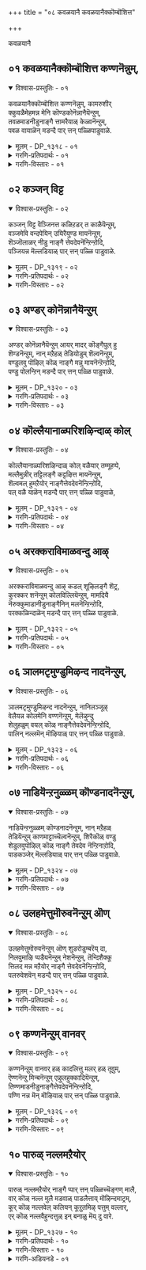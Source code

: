 +++
title = "०८ कवळयानै कवळयानैक्कॊम्बॊशित्त"

+++

कवळयानै

## ०१ कवळयानैक्कॊम्बॊशित्त कण्णनॆन्नुम्,

<details open><summary>विश्वास-प्रस्तुतिः - ०१</summary>

कवळयानैक्कॊम्बॊशित्त कण्णनॆन्नुम्, कामरुशीर्  
क्कुवळैमेहमन्न मेनि कॊण्डकोनॆन्नानैयॆन्ऱुम्,  
तवळमाडनीडुनाङ्गै त्तामरैयाळ् केळ्वनॆन्ऱुम्,  
पवळ वायाळॆन् मडन्दै पार् त्तन् पळ्ळिपाडुवाळे.
</details>

<details><summary>मूलम् - DP_१३१८ - ०१</summary>

कवळयानैक्कॊम्बॊशित्त कण्णनॆन्नुम्, कामरुशीर्  
क्कुवळैमेहमन्न मेनि कॊण्डकोनॆन्नानैयॆन्ऱुम्,  
तवळमाडनीडुनाङ्गै त्तामरैयाळ् केळ्वनॆन्ऱुम्,  
पवळ वायाळॆन् मडन्दै पार् त्तन् पळ्ळिपाडुवाळे.
</details>

<details><summary>गरणि-प्रतिपदार्थः - ०१</summary>

कवळयानै= कवळगळन्नुण्डु मदिसिद आनॆय, कॊम्बु = दन्तगळन्नु, ऒशित्त = मुरिदु हाकिद, कण्णनॆन्नुम् = कृष्ण ऎन्दू, कामरु शीर् = आशॆपडुवन्थ सॊबगन्नुळ्ळ, कुवळै मेहम् अन्न = कन्नैदिलॆय मत्तु कार्मुगिलिन हागॆ, मेनि कॊण्ड = देहकान्तियन्नुळ्ल, कोन् = स्वामि ऎन्दू, ऎन् आनै ऎन्ऱुम् = नन्नआनॆ ऎन्दू, तवळम् माडम् नीडु = बिळुपाद महडिमनॆगळिन्द उद्दनागि बॆळॆदिरुव, नाङ्गै = तिरुनाङ्गूरिन, तामरैयाळ् = श्रीदेविय, केळ्वन् ऎन्ऱुम् = प्रियतमनु \(पति\) ऎन्दू, पवळवायाळ् = हवळद तुटियन्नुळ्ळवळाद, ऎन् मडन्दै= नन्न मगळु, पार् त्तन् पळ्ळि = तिरुपार् त्तन् पळ्ळि क्षेत्रदल्लि, पाडुवाळे = हाडुत्तिरुवळल्ल\! 
</details>

<details><summary>गरणि-विस्तारः - ०१</summary>

कवळगळन्नुण्डु मदिसिद आनॆय दन्तगळन्नु मुरिदु हाकिद कृष्ण ऎन्दू, आशॆपडुवन्थ सौन्दर्यवन्नुळ्ळ कन्नैदिलॆय हागॆ मत्तु कार्मुगिलिन हागॆ इरुव देहकान्तियन्नूळ्ळ स्वामि ऎन्दू, नन्न आनॆ ऎन्दू, बिळुपाद महडिमनॆगळिन्द उद्दनागि बॆळॆदिरुव तिरुनाङ्गूरिन श्रीदेविय पति ऎन्दू, हवळद तुटियन्नुळ्ळ नन्न मगळु तिरुप्पार् त्तन् पळ्ळि ऎम्ब क्षेत्रदल्लि हाडुत्तिरुवळल्ल\! 

भगवन्तनॊब्बने ’पुरुष’नॆन्दू, अवनन्नु आश्रयिसि अवनल्लि अनुरक्तरादवरॆल्लरू ’स्त्री’ ऎन्दू भाविसिकॊळ्ळुवुदु सहजवादद्दे. भक्तिय ऒन्दु हादिये अदु. ई तिरुमॊऴियल्लि तिरुमङ्गै आळ्वाररु तावु भगवन्तनल्लि तीव्रवागि आशॆपट्टिरुव ऎळॆय हरॆयद सुन्दरस्त्रीयॆन्दू, अवनन्नु सेरलु तमगॆ तवकवॆन्दू भाविसिकॊण्डिद्दारॆ. अदक्कॆ तक्कन्तॆये, तिरुनाङ्गूरिन तिरुप्पार् त्तन् पळ्ळि ऎम्ब क्षेत्रदल्लि नॆलसिरुव दिव्यसुन्दरमूर्तियन्नु बगॆबगॆयागि हाडिहॊगळुत्तारॆ. 

आ सुन्दर युवतिय तायियु तन्न मुद्दुमगळ मनोयातनॆयन्नु कुरितु हम्बलिसुवन्तॆ हेळिरुवुदु धाटि. तायि हेळुत्ताळॆ- नन्न मगळु हवळदन्तॆ चॆन्दुटिय ऎळॆय हरॆयद सुन्दरि. अवळु तिरुनाङ्गूरिन तिरुप्पार् त्तन् पळ्ळि क्षेत्रदल्लि तन्नप्रियतमनन्नु हुडुकुत्ता, अवनन्नु बगॆबगॆयागि वर्णिसुत्ता अलॆदाडुत्तिद्दाळॆ. मगळु हेळुवुदन्नु केळि “कवळ कवळवागि आहारवन्नु कबळिसि, चॆन्नागि कॊब्बि बॆळॆद कुवलयापीडवॆम्ब मद्दानॆयन्नु ऎदुरिसि अदर दन्तगळन्नु मुरिदु कॊन्द महासमर्थनाद कृष्णा, कन्नैदिलॆहूविन बण्णदवने, कार्मुगिलिनन्तॆ आकर्षकवाद देहकान्तियुळ्ळवने, नन्न मुद्दिन आनॆये, परिशुभ्रवागि कङ्गॊळिसुव महडिमनॆगळिन्द कूडिरुव तिरुनाङ्गूरिनल्लि नॆलसिरुव लक्ष्मीपतिये ऎन्दु स्वामियन्नु कूगि करॆयुत्ता, प्रणयोन्मत्तळागि क्षेत्रदल्लि होगुत्तिरुवुदन्नु कण्डिरा?
</details>

## ०२ कञ्जन् विट्ट

<details open><summary>विश्वास-प्रस्तुतिः - ०२</summary>

कञ्जन् विट्ट वॆञ्जिनत्त कळिऱडर् त काळैयॆन्ऱुम्,  
वञ्जमेवि वन्दपेयिन् उयिरैयुण्ड मायनॆन्ऱुम्,  
शॆञ्जॊलाळर् नीडु नाङ्गै त्तेवदेवनॆन्ऱिन्ऱोदि,  
पञ्जियन्न मॆल्लडियाळ् पार् त्तन् पळ्ळि पाडुवाळे.
</details>

<details><summary>मूलम् - DP_१३१९ - ०२</summary>

कञ्जन् विट्ट वॆञ्जिनत्त कळिऱडर् त काळैयॆन्ऱुम्,  
वञ्जमेवि वन्दपेयिन् उयिरैयुण्ड मायनॆन्ऱुम्,  
शॆञ्जॊलाळर् नीडु नाङ्गै त्तेवदेवनॆन्ऱिन्ऱोदि,  
पञ्जियन्न मॆल्लडियाळ् पार् त्तन् पळ्ळि पाडुवाळे.
</details>

<details><summary>गरणि-प्रतिपदार्थः - ०२</summary>

कञ्जन् = कंसनु, विट्ट = नुग्गिसिद \(हुरिदुम्बिसिद\), वॆम् शिनत्त = कडुकोपद, कळिऱु = सलगनन्नु, अडर् त्त = अडगिसिद, काळै = वीरने, ऎन्ऱुम् = ऎन्दू, वञ्जम् = वञ्चनॆयन्नु, मेवि = मेलिट्टुकॊण्डु, वन्द = बन्दवळाद, पेयिन् = राक्षसिय, उयिरै = प्राणवन्नु, उण्ड = उण्ड, मायन् ऎन्ऱुम् = अद्भुतकारिये ऎन्दू, शॆम् शॊलाळर् = सॊगसागि मातनाडुववरु, नीडु = बहुकालदिन्द वासिसुव, नाङ्गै = तिरुनाङ्गूरिन, देवदेवॆन्ऱु ऎन्ऱुम् = देवदेवने ऎन्दू, ओदि = हेळुत्ता, पञ्जि अन्न = हत्तियन्तॆ इरुव, मॆल् अडियाळ् = मृदुवाद पादगळुळ्ळवळु, पार् त्तन् पळ्ळि = तिरुप्पार् त्तन् पळ्ळि क्षेत्रदल्लि, पाडुवाळे = हाडुत्तिरुवळल्ल.
</details>

<details><summary>गरणि-विस्तारः - ०२</summary>

कंसनु हुरिदुम्बिसिद कडुकोपद सलगवन्नु अडगिसिद वीरने, ऎन्दू, वञ्चनॆयन्नु मेलिट्टुकॊण्डु बन्द राक्षसिय प्राणवन्नुण्ड अद्भुतकारिये ऎन्दू, सॊगसागि मातनाडुववरु बहुकालदिन्द वासिसुव तिरुनाङ्गूरिन देवदेव ऎन्दू, हेळुत्ता, हत्तियन्तॆ इरुव कोमलपादगळवळु तिरुप्पार् त्तन् पळ्ळि क्षेत्रदल्लि हाडुत्तिरुवळल्ल. 

तायि हम्बलिसुत्तिद्दाळॆ- नन्न मगळु हत्तियष्टु कोमलवाद \(मृदुवाद\) पादगळन्नुळ्ळवळु. अवळीग तिरुप्पार् त्तन् पळ्ळि क्षेत्रदल्लि \(भगवन्तनन्नु\) तन्न प्राणवल्लभनन्नु कुरितु हाडिकॊण्डु होगुत्तिद्दाळल्ल. अवळु हाडुत्तिरुवुदेनु गॊत्ते?” कंसनु कडुकोपद सलगवॊन्दन्नु ऎन्दरॆ कुवलयापीडवन्नु हुरिदुम्बिसि मुन्नुग्गिसिदाग अदन्नु अडगिसिद महापराक्रमिये, वञ्चनॆयिन्द यशोदॆय रूपवन्ने तळॆदु बन्दु हसुळॆयाद कृष्णनिगॆ तन्न विषद मॊलॆयन्नूडिसि कॊल्ललु बन्द पूतनिय प्राणवन्ने हीरिकॊन्द अद्भुतकारिये, भगवद्विषयवागि सॊगसागि मातनाडुववराद वेदविद्वांसरु बहुकालदिन्द नॆलसिरुव तिरुनाङ्गूरिन देवदेवने”, ऎन्दु विधविधवागि भगवन्तन अद्भुतसाहसगळन्नू, आश्रित वात्सल्यवन्नू अपारकरुणॆयन्नू कुरितु हाडुत्तिद्दाळल्ल\!
</details>

## ०३ अण्डर् कोनॆन्नानैयॆन्ऱुम्

<details open><summary>विश्वास-प्रस्तुतिः - ०३</summary>

अण्डर् कोनॆन्नानैयॆन्ऱुम् आयर् मादर् कॊङ्गैपुल् हु  
शॆण्डनॆन्ऱुम्, नान् मऱैहळ् तेडियोडुम् शॆल्वनॆन्ऱुम्,  
वण्डुलवु पॊऴिल् कॊळ् नाङ्गै मन्नु मायनॆन्ऱॆन्ऱोदि,  
पण्डु पोलन्ऱिन् मडन्दै पार् त्तन् पळ्ळि पाडुवाळे.
</details>

<details><summary>मूलम् - DP_१३२० - ०३</summary>

अण्डर् कोनॆन्नानैयॆन्ऱुम् आयर् मादर् कॊङ्गैपुल् हु  
शॆण्डनॆन्ऱुम्, नान् मऱैहळ् तेडियोडुम् शॆल्वनॆन्ऱुम्,  
वण्डुलवु पॊऴिल् कॊळ् नाङ्गै मन्नु मायनॆन्ऱॆन्ऱोदि,  
पण्डु पोलन्ऱिन् मडन्दै पार् त्तन् पळ्ळि पाडुवाळे.
</details>

<details><summary>गरणि-प्रतिपदार्थः - ०३</summary>

अण्डर् कोन् = इडिय ब्रह्माण्डदल्लि वासिसुव ब्रह्मनिन्द इरुवॆयवरॆगॆ इरुव ऎल्ल जीवकोटिगू नायकनॆन्दू, ऎन् आनै = नन्न आनॆये ऎन्दू, आयर् मादर् = गोपिगळ, कॊङ्गै= मॊलॆगळन्नु, पुल् हु = आलिङ्गिसुव, शॆण्डन् = स्वभावदवनु, ऎन्ऱुम् = ऎन्दू, नान् मऱैहळ् म् = ओडुव, शॆल्वन् = परमसुन्दर, ऎन्ऱुम् = ऎन्दू, वण्डु = दुम्बिगळु, उलवु = सञ्चरिसुव \(सुळिदाडुत्तिरुव\), पॊऴिल् कॊळ् = तोपुगळन्नुळ्ळ, नाङ्गै = तिरुनाङ्गूरिनल्लि, मन्नु = नॆलसिरुव, मायन् = मायनु, ऎन्ऱु ऎन्ऱु = ऎन्दु बगॆबगॆयागि, ओदि= हेळुत्ता \(हॊगळुत्ता\), पण्डु पोल् = हिन्दिन हागॆ, अन्ऱु= अल्ल, ऎन् मडन्दै = नन्न मगळु, पार् त्तन् पळ्ळि= तिरुप्पार् त्तन् पळ्ळि क्षेत्रदल्लि, पाडुवाळे = हाडुत्तिरुवळल्ल. 
</details>

<details><summary>गरणि-विस्तारः - ०३</summary>

नन्न मगळु हिन्दिन हागल्ल. अवळीग ब्रह्माण्डनायकने ऎन्दू, नन्न आनॆये ऎन्दू, गोपियर मॊलॆगळन्नु आलिङ्गिसुव स्वभावदवने ऎन्दू, नाल्कु वेदगळु हुडुकुत्ता ओडुव, परमसुन्दरने ऎन्दू, दुम्बिगळु सुळिदाडुत्तिरुव तोपुगळुळ्ळ तिरुनाङ्गूरिनल्लि नॆलसिरुव मायने ऎन्दू बगॆबगॆयागि हेळुत्ता \(हॊगळुत्ता\), तिरुप्पार् त्तन् पळ्ळि क्षेत्रदल्लि हाडुत्तिरुवळल्ल\! 

तायि हम्बलिसुत्ताळॆ- नन्न मगळु हिन्दिन हागिल्ल. हॆण्णुमक्कळिगॆ सहजवाद आटपाटगळल्लि तॊडगुवुदिल्ल. ईग अवळ नडतॆये बदलायिसि होगिदॆ. अवळु प्रेमोन्मत्तळागिद्दाळॆ. तन्न प्रियतमनन्नु कुरितु बगॆबगॆयागि हॊगळिहाडुत्ता सञ्चरिसुवुदे अवळ दिनचरियागि होगिदॆ. अवळु हेळुवुदादरू एनु गॊत्ते? “चतुर्मुख ब्रह्मनिम्द हिडिदु सूक्ष्मजीवियवरॆगॆ इडिय ब्रह्माण्डदल्लिरुव ऎल्ल वस्तुगळन्नू कापाडतक्कवने, नन्न मुद्दिन आनॆयन्तॆ अद्भुतनू महापराक्रमियू आदवने, गोपस्त्रीयरल्लि मनोविकारवन्नुण्टुमाडि अवरु निन्नन्नु बरसॆळॆदु ऎदॆगप्पिकॊळ्ळुवन्तॆ माडुव महदाकर्षक स्वभावदवने, नाल्कु वेदगळ ज्ञानपूर्णवाद विवरणॆगॆ नीनु ऎटुकदन्तॆ, अवुगळु निन्नन्नु हुडुकिकॊण्डु होगुवष्टू अवुगळिन्द नीनु नुसुळि दूरदूरक्कॆ सरिदु ओडुववने, रूपगुणस्वभावगळल्लि परमसुन्दरने, प्रकृतिरम्यवाद तिरुनाङ्गूरिनल्लि नॆलसिरुव अद्भुतसाहसियू आश्चर्यकारियू आगिरुववने” ऎन्दु तन्न नल्लनन्नु करॆदुकूगुत्ता, अवन गुणगानमाडुत्ता, यार परिवॆयू इल्लदन्तॆ तिरुप्पार् त्तन् पळ्ळि क्षेत्रदल्लि नडॆदुहोगुत्तिद्दाळल्ल\!
</details>

## ०४ कॊल्लैयानाळ्परिशऴिन्दाळ् कोल्

<details open><summary>विश्वास-प्रस्तुतिः - ०४</summary>

कॊल्लैयानाळ्परिशऴिन्दाळ् कोल् वळैयार् तम्मूहप्पे,  
मल्लैमुन्नीर् तट्टिलङ्गै कट्टऴित्त मायनॆन्ऱुम्,  
शॆल्वमल् हुमऱैयोर् नाङ्गैत्तेवदेवनॆन्ऱिन्ऱोदि,  
पल् वळै याळॆन् मडन्दै पार् त्तन् पळ्ळि पाडुवाळे,
</details>

<details><summary>मूलम् - DP_१३२१ - ०४</summary>

कॊल्लैयानाळ्परिशऴिन्दाळ् कोल् वळैयार् तम्मूहप्पे,  
मल्लैमुन्नीर् तट्टिलङ्गै कट्टऴित्त मायनॆन्ऱुम्,  
शॆल्वमल् हुमऱैयोर् नाङ्गैत्तेवदेवनॆन्ऱिन्ऱोदि,  
पल् वळै याळॆन् मडन्दै पार् त्तन् पळ्ळि पाडुवाळे,
</details>

<details><summary>गरणि-प्रतिपदार्थः - ०४</summary>

कॊल्लै आनाळ् = \(बहिर्भूमियन्तॆ\) अङ्कॆ मीरिद्वळादळु, परिशुअऴिन्दाळ् = स्त्रीसहजवाद मर्यादॆयन्नु बिट्टुकॊट्टळु \(कळॆदुकॊण्डळू\), कोल् वळैयार् तम् = अन्दवाद बळॆगळु धरिसिदवर \(बळॆतॊट्टवर\), मुहप्पे = ऎदुरिगे, मल्लै = विस्तारवाद, मुन्नीर् = कडलन्नु, तट्टि = अळॆदु, इलङ्गै = लङ्कापुरियन्नु, कट्टळित्त = ध्वंसमाडिद, मायने ऎन्ऱुम् = मायने \(अद्भुतकारिये\) ऎन्दू, शॆल्वम् = सम्पत्तु, मल् हु = तुम्बिरुव, मऱैयोर् = वेदविद्वांसर, नाङ्गै = तिरुनाङ्गूरिन, तेव देवन् ऎन्ऱु = देवदेवने ऎन्दु, ऎन्ऱु = बगॆबगॆयागि, ओदि = हेळुत्ता, पल् वळैयाळ् = हलवु बळॆगळन्नु तॊट्टिरुववळाद, ऎन्मडन्दै = नन्न मगळु, पार् त्तन् पळ्ळि = तिरुप्पार् त्तन् पळ्ळि क्षेत्रदल्लि, पाडुवाळे = हाडुत्तिरुवळल्ल.
</details>

<details><summary>गरणि-विस्तारः - ०४</summary>

\(बहिर्भूमियन्तॆ\) अङ्कॆमीरिदवळाडळु. स्त्रीसहजवाद मर्यादॆयन्नु कळॆदुकॊण्डिद्दाळॆ. अन्दवाद बळॆगळन्नु धरिसिदवर ऎदुरिगे विस्तारवाद कडलन्नु अळॆदु लङ्कापट्टणवन्नु ध्वंसगॊळिसिद अद्भुतकारिये ऎन्दू सम्पत्तु तुम्बिरुव वेदविद्वांसर तिरुनाङ्गूरिन देवदेवने ऎन्दू, बगॆबगॆयागि हेळुत्ता हलवारु बळॆगळन्नु तॊट्टिरुव नन्न मगळु तिरुपार् त्तन् पळ्ळि क्षेत्रदल्लि हाडुत्तिरुवळल्ल\! 

तायि हम्बलिसुत्ताळॆ- नन्न मगळु ईग स्त्रीसहाज्वाद शिस्तन्नू, मर्यादॆयन्नू कळॆदुकॊण्डु बिट्टिद्दाळॆ. याव बगॆय अड्डि आतङ्कगळिल्लद हागॆये नडॆदुकॊळ्ळुत्तिद्दाळॆ. अन्दवाद बण्णबण्णद बळॆगळन्नु तॊट्टिरुव इतर हॆङ्गसर ऎदुरल्लिये, तन्न मन बन्दन्तॆ, तन्नप्रियतमनन्नु कुरितु बगॆबगॆयागि हॊगळिहाडुत्तिद्दाळल्ल\! अवळ मुङ्गै तुम्ब बळॆगळिवॆ. अवळु हेळुत्तिरुवुदादरू एनु गॊट्टे?” विस्तारवाद कडलिगॆ सेतुवॆयन्नु कट्टि, लङ्कॆगॆ धाळियिट्टु, अदन्नु निर्नाममाडिद अद्भुतकारिये, भक्ति, ज्ञान, वैराग्यगळॆम्ब सम्पत्तन्नुळ्ळ वेदविद्वांसरिन्द सेवॆयन्नु कैगॊळ्ळुव तिरुनाङ्गूरिनल्लि नॆलसिरुव देवदेवने” ऎन्दु मुन्तागि, तन्न नल्लनन्नु उच्चस्वरदिन्द कूगि करॆयुत्ता, अवन गुणगान माडुत्ता, तिरुप्पार् त्तन् पळ्ळि क्षेत्रदल्लि नडॆदु होगुत्तिद्दाळल्ल\! 

सामान्यमनुष्यन नडवळिकॆगू भक्तिय अतिरेकदिन्द उन्मत्तनादवन नडवळिकॆगू बहळ व्यत्यास. भक्तनिगॆ बेकादद्दॆल्ल भगवन्तनॊब्बने. अवनन्नु सेरबेकादद्दे गुरि. अदन्नु साधिसिकॊळ्ळलु अवनिगॆभयवू इल्ल; लज्जॆयू इल्ल, यावयाव उपायगळु मनदल्लि मूडि बरुवुवो अवुगळन्नॆल्ला अवनु नडॆसिये नडॆसुवनु.
</details>

## ०५ अरक्कराविमाळवन्दु आऴ्

<details open><summary>विश्वास-प्रस्तुतिः - ०५</summary>

अरक्कराविमाळवन्दु आऴ् कडल् शूऴिलङ्गै शॆट्र,   
कुरक्कर शनॆन्ऱुम् कोलविल्लियॆन्ऱुम्, मामदियै  
नॆरुक्कुमाडानीडुनाङ्गैनिन् मलनॆन्ऱिन्ऱोदि,  
परक्कळिन्दाळॆन् मडन्दै पार् त्तन् पळ्ळि पाडुवाळे.
</details>

<details><summary>मूलम् - DP_१३२२ - ०५</summary>

अरक्कराविमाळवन्दु आऴ् कडल् शूऴिलङ्गै शॆट्र,   
कुरक्कर शनॆन्ऱुम् कोलविल्लियॆन्ऱुम्, मामदियै  
नॆरुक्कुमाडानीडुनाङ्गैनिन् मलनॆन्ऱिन्ऱोदि,  
परक्कळिन्दाळॆन् मडन्दै पार् त्तन् पळ्ळि पाडुवाळे.
</details>

<details><summary>गरणि-प्रतिपदार्थः - ०५</summary>

अरक्कर् = राक्षसर, आवि = प्राणगळु, माळ = मडियुवन्तॆ, वन्दु= अवतरिसि, आऴ् कडल् = आळवाद कडलिनिन्द, शूळ् = सुत्तुवरिदिरुव, इलङ्गै = लङ्कापट्टणवन्नु, शॆट्र = नाशपडिसिद, कुरक्कू = वाननर, अरशन् ऎन्ऱुम् = अरसने ऎन्दू, कोलम् = सुन्दरवाद, विल्लि ऎन्ऱुम् = बिल्लुगारने ऎन्दू, मामदियै = अन्दवाद चन्द्रनन्नु, नॆरुक्कूम् = तडॆगट्टुव, माडम् = महडिमनॆगळु, नीडु = ऎत्तरवागि निन्तिरुव, नाङ्गै = तिरुनाङ्गूरिन, निन् मलन् ऎन्ऱुम् = निर्मलने ऎन्दू, ऎन्ऱु ओदि = बगॆबगॆयागि हेळुत्ता, परक्कळिन्दाळ् = अपवादक्कॆ \(अवहेळनक्कॆ\) ऒळगादवळु, ऎन्मडन्दै = नन्न मगळु, पार् त्तन् पळ्ळि= तिरुपार् त्तन् पळ्ळि क्षेत्रदल्लि, पाडुवाळे = हाडुत्तिरुवळल्ल\! 
</details>

<details><summary>गरणि-विस्तारः - ०५</summary>

राक्षसर प्राणगळु मडियुवन्तॆ अवतरिसि, आळवाद कडलिनिन्द सुत्तुवरिदिरुव लङ्कॆयन्नु नाशपडिसिद वानरर अरसने ऎन्दू, सुन्दरवाद बिल्लुगारने ऎन्दू, अन्दवाद चन्द्रनन्नु तडॆगट्टुवन्थ महडि मनॆगळु ऎत्तरवागि निन्तिरुव तिरुनाङ्गूरिन निर्मलने ऎन्दू, बगॆबगॆयागि हेळुत्ता अवहेळनक्कॆ ऒळगागि, नन्न मगळु तिरुप्पार् त्तन् पळ्ळिक्षेत्रदल्लि हाडुत्तिरुवळल्ल\! 

तायि हम्बलिसुत्ताळॆ- नन्न मगळु, तन्न मनबन्दन्तॆ, तन्न प्रियतमन गुणगानवन्नु बगॆबगॆयागि माडुत्ता तिरुप्पार् त्तन् पळ्ळि क्षेत्रदल्लि उन्मत्तळन्तॆ अलॆदाडुत्ता वृथा अवहेळनक्कॆ गुरियागिबिट्टळल्ल. अवळु हेळुवुदादरू एनु गॊत्ते? – “राक्षसर कुलवन्ने निर्मूलगॊळिसुवुदक्कागि अवतरिसि, आळवाद कडलिनिन्द सुत्तुवरिदिरुव लङ्कापट्टणवन्नु हाळुमाडिद वानरर अरसने, अप्रतिमनाद बिल्लुगारने, सुन्दरवाड चन्द्रनन्नु आकाशदल्लि तडॆगट्टुवन्तॆ बहळ ऎत्तरवागि बॆळॆदु निन्तिरुव महडिमनॆगळुळ्ळ तिरुनाङ्गूरिनल्लि नॆलसिरुव निर्मलने” ऎन्दु बगॆबगॆयागि गुणगानमाडुत्ता, नडॆदु बरुत्तिरुवळल्ल\!
</details>

## ०६ ञालमटृमुण्डुमिऴन्द नादनॆन्ऱुम्,

<details open><summary>विश्वास-प्रस्तुतिः - ०६</summary>

ञालमटृमुण्डुमिऴन्द नादनॆन्ऱुम्, नानिलञ्जूऴ्  
वेलैयन्न कोलमेनि वण्णनॆन्ऱुम्, मेलॆऴुन्दु  
शेलुहळुम् वयल् कॊळ् नाङ्गैत्तेवदेवनॆन्ऱिन्ऱोदि,  
पालिन् नल्लमॆन् मॊऴियाळ् पार् त्तन् पळ्ळि पाडुवाळे.
</details>

<details><summary>मूलम् - DP_१३२३ - ०६</summary>

ञालमटृमुण्डुमिऴन्द नादनॆन्ऱुम्, नानिलञ्जूऴ्  
वेलैयन्न कोलमेनि वण्णनॆन्ऱुम्, मेलॆऴुन्दु  
शेलुहळुम् वयल् कॊळ् नाङ्गैत्तेवदेवनॆन्ऱिन्ऱोदि,  
पालिन् नल्लमॆन् मॊऴियाळ् पार् त्तन् पळ्ळि पाडुवाळे.
</details>

<details><summary>गरणि-प्रतिपदार्थः - ०६</summary>

ञालम् मुट्रुम् = ब्रह्माण्ड्वन्नॆल्ला, उण्डु = कबळिसि, उमिऴ्न्द = उगुळिद, नाडन् ऎन्ऱुम् = स्वामि ऎन्दू, नानिलम् शूऱ् = भूमियन्नु सुत्तुवरिदिरुव, वेलै अन्न = कडलिन हागॆ, कोलम् = सुन्दरवाद, मेनि वण्णन् ऎन्ऱुम् = देहदबण्णवुळ्ळवनॆन्दू, मेल् ऎऴुन्दु = मेलक्कॆ ऎद्दु, शेल् = शेल्मीनुगलु, उहळुम् = उत्साहदिन्द मुन्नुग्गुव, वयल् कॊळ् = बयलु \(गद्दॆ\)गळन्नुळ्ळ, नाङ्गै = तिरुनाङ्गूरिन, तेव देवन् ऎन्ऱुम् = ऎन्दु हेळुत्ता, पालिन्= हालिगिन्त, नल्ल = मधुरवाद, मॆल् मॊऴियाळ् = मृदुवागि मातनाडुववळु, पार् त्तन् पळ्ळि = तिरुप्पार् त्तन् पळ्ळि क्षेत्रदल्लि, पाडुवाळे = हाडुत्तिरुवळल्ल\! 
</details>

<details><summary>गरणि-विस्तारः - ०६</summary>

ब्रह्माण्डवन्ने उण्डु उगुळिद स्वामिये ऎन्दू, भूमियन्नु सुत्तुवरिदिरुव कडलिन हागॆ सुन्दरवाद देहद बण्णवुळ्ळवने ऎन्दू, शेल् मीनुगळु मेलक्कॆद्दु उत्साहदिन्द मुन्नुग्गुव गद्दॆबयलुगळुळ्ल तिरुनाङ्गूरिन देवदेवने ऎन्दू, बगॆबगॆयागि हेळुत्ता, हालिगिन्तलू मधुरवाद मृदुवागि मातनाडुववळु, तिरुप्पार् त्तन् पळ्ळि क्षेत्रदल्लि हाडुत्तिरुवळल्ल\! 

तायि हम्बलिसुत्ताळॆ- नन्न मगळु बहळ मृदुवागि मधुरवागि मातनाडुववळु. अवळ मातु हालिगिन्तलू शुद्धवागि, स्वच्छवागि, रुचियागि, सवियुवुदक्कॆ योग्यवागि इरुवुदु. तिरुनाङ्गूरिन तिरुप्पार् त्तन् पळ्ळि क्षेत्रदल्लि तन्न प्रियतमनाद भगवन्तनन्नु कुरितु बगॆबगॆयागि गुणगानमाडुत्ता नडॆदुबरुत्तिरुवळल्ल\! अवळु हेळुवुदादरू एनु गॊत्ते? “इडिय ब्रह्माण्डवन्ने उण्डु, उगुळिद स्वामिये, कडलिन हागॆ देहकान्तियुळ्ळवने, तिरुनाङ्गूरिनल्लि नॆलसिरुव देवदेवने” ऎन्दु मुन्तागि भगवन्तनन्नु हॊगळि हेळुत्तिद्दाळल्ल. 

महाप्रळय बन्दाग भगवन्तनु तन्न सृष्टिये आद इडिय ब्रह्माण्डवन्नु ऒन्दॆ गुक्किगॆ कबळिसि, अदन्नु बीजरूपदल्लि तन्न हॊट्टॆयल्लि अडगिसि इट्टु कापाडुवनु. मत्तॆ, सृष्टि माडबेकॆम्ब सङ्कल्पबन्दाग, तानु अडगिसिट्टुकॊण्डिद्दन्ने मत्तॆ हॊरहाकि, मत्तॆ सुन्दरवाद सृष्टियन्नु माडुत्तानॆ. 

भगवन्तन मैबण्णवन्नु कडलिन बण्णक्कू, शुद्धवाद आकाशद बण्णक्कू, कार्मुगिलिन बण्णक्कू होलिसुवुदु ऒन्दु वैशिष्ट्य.
</details>

## ०७ नाडियॆन्ऱनुळ्ळम् कॊण्डनादनॆन्ऱुम्,

<details open><summary>विश्वास-प्रस्तुतिः - ०७</summary>

नाडियॆन्ऱनुळ्ळम् कॊण्डनादनॆन्ऱुम्, नान् मऱैहळ्  
तेडियॆन्ऱुम् काणमाट्टाच्चॆल्वनॆन्ऱुम्, शिरैकॊळ् वण्डु  
शेडुलवुपॊऴिल् कॊळ् नाङ्गै तेवदेव नॆन्ऱिनाऱोदि,  
पाडकञ्जेर् मॆल्लडियाळ् पार् त्तन् पळ्ळि पाडुवाळे.
</details>

<details><summary>मूलम् - DP_१३२४ - ०७</summary>

नाडियॆन्ऱनुळ्ळम् कॊण्डनादनॆन्ऱुम्, नान् मऱैहळ्  
तेडियॆन्ऱुम् काणमाट्टाच्चॆल्वनॆन्ऱुम्, शिरैकॊळ् वण्डु  
शेडुलवुपॊऴिल् कॊळ् नाङ्गै तेवदेव नॆन्ऱिनाऱोदि,  
पाडकञ्जेर् मॆल्लडियाळ् पार् त्तन् पळ्ळि पाडुवाळे.
</details>

<details><summary>गरणि-प्रतिपदार्थः - ०७</summary>

नाडि = हुडुकिकॊण्डु बन्दु, ऎन् तन् = नन्न, उळ्ळम् = मनस्सन्नु, कॊण्ड = सूरॆगॊण्ड, नादन् = स्वामि, ऎन्ऱुम् = ऎन्दू, नाल् मऱैहळ् = नाल्कुवेदगळु, तेडि = हुडुकिदरू, ऎन्ऱुम् = ऎन्दिगू,काणमाट्टा = काणलारद, शॆल्वन् ऎन्ऱुम् = दिव्यसुन्दरनु ऎन्दू, शिरैकॊळ् = रॆक्कॆगळन्नुळ्ळ, वण्डु = दुम्बिगळु, शेडु = गुम्पुगुम्पागि, उलवु = सुळिदाडुव, पॊऴिल् कॊळ् = तोपुगळिन्द कूडिद, नाङ्गै= तिरुनाङ्गूरिन, तेवदेवन् ऎन्ऱु = देवदेवनु ऎन्दू, ऎन्ऱु ओडि = ऎन्दु हेळुत्ता, पाडकम् शेर् = काल्गॆज्जॆगळन्नु धरिसिरुव, मॆल् अडियाळ् = कोमल पादगळुळ्लवळु, पार् त्तन् पळ्ळि = तिरुप्पार् त्तन् पळ्ळि क्षेत्रदल्लि, पाडुवाळे = हाडुत्तिरुवळल्ल\! 
</details>

<details><summary>गरणि-विस्तारः - ०७</summary>

हुडुकिकॊण्डु बन्दु नन्न मनस्सन्नु सूरॆगॊण्ड स्वामी ऎन्दू, नाल्कुवेदगळु हुडुकिदरू ऎन्दॆन्दिगू काणलारद दिव्यसुन्दरने ऎन्दू, रॆक्कॆगळुळ्ळ दुम्बिगळु गुम्पुगुम्पागि सुळिदाडुव तोपुगळिन्द कूडिद तिरुनाङ्गूरिन देवदेवने ऎन्दू ऎन्दु हेळुत्ता काल्गॆज्जॆगळन्नु धरिसिरुव कोमलपादगळुळ्ळवळु, तिरुप्पार् त्तन् पळ्ळि क्षेत्रदल्लि हाडुत्तिरुवळल्ल\! 

तायि हम्बलिसुत्ताळॆ- “नाल्कु वेदगळु भगवन्तनन्ने कुरितु बगॆबगॆयागि विवरिसि हेळिदरू सह, अवु तावे वर्णिसिद भगवन्तनन्नु ऎष्टु आळवागि हुडुकाडिदरू सह, अवनन्नु कण्डुकॊळ्ळुवुदु, साक्षात्कारिसिकॊळ्ळुवुदु, साध्यवल्ल \(सुलभवल्ल\)वॆन्दरू, आ भगवन्तने तानागि नन्नन्नु हुडुकिकॊण्डु बन्दनल्ल\! नन्न मनस्सन्नु सूरॆगॊण्डॆनल्ल\! मत्तु नन्न अन्तरङ्गदल्लि शाश्वतवागि नॆलसिरुवनल्ल\! अवन कृपॆ नन्न मेलॆ ऎष्टु अपारवादद्दु” दुम्बिगळु गुम्पुगुम्पागि सुळिदाडुत्तिरुव तिरुनाङ्गूरिन देवदेवनन्नु कुरितु काल्गॆज्जॆगळन्नु धरिसिरुव कोमल पादगळ नन्नमगळु तिरुप्पार् त्तन् पळ्ळि क्षेत्रदल्लि हाडुत्तिरुवळल्ल\!
</details>

## ०८ उलहमेत्तुमॊरुवनॆन्ऱुम् ऒण्

<details open><summary>विश्वास-प्रस्तुतिः - ०८</summary>

उलहमेत्तुमॊरुवनॆन्ऱुम् ऒण् शुडरोडुम्बरॆय् दा,  
निलवुमाऴि प्पडैयनॆन्ऱुम् नेशनॆन्ऱुम्, तॆन्दिशैक्कू  
त्तिलद मन्न मऱैयोर् नाङ्गै त्तेवदेवनॆन्ऱिन्ऱोदि,  
पलरुवेशवॆन् मडन्दै पार् त्तन् पळ्ळि पाडुवाळे.
</details>

<details><summary>मूलम् - DP_१३२५ - ०८</summary>

उलहमेत्तुमॊरुवनॆन्ऱुम् ऒण् शुडरोडुम्बरॆय् दा,  
निलवुमाऴि प्पडैयनॆन्ऱुम् नेशनॆन्ऱुम्, तॆन्दिशैक्कू  
त्तिलद मन्न मऱैयोर् नाङ्गै त्तेवदेवनॆन्ऱिन्ऱोदि,  
पलरुवेशवॆन् मडन्दै पार् त्तन् पळ्ळि पाडुवाळे.
</details>

<details><summary>गरणि-प्रतिपदार्थः - ०८</summary>

उलहम् एत्तुम् = लोकगळॆल्लवू स्तुतिसुव, ऒरुवन् ऎन्ऱुम् = ऒब्बनु ऎन्दू, ऒण् शुडरोडु = विलक्षणवाद तेजस्सन्नुळ्ळ सूर्यचन्द्ररू, उम्बर् = देवतॆगळू, ऎय् दा = समीपिसलागद, निलवुम् = प्रकाशवुळ्ळ, आऴि = चक्रायुधवन्नु, पडैयान् = आयुधवागि उळ्ळवनु, ऎन्ऱुम् = ऎन्दू, नेशन् ऎन्ऱुम् = \(भक्त\)वत्सलनु ऎन्दू, तॆन् दिशैक्कू = दक्षिणदिक्किगॆ, तिलदम् अन्न = तिलक प्रायराद \(तिलकद हागॆ इरुव\), मऱैयोर् = वेदविद्वांसरु, इरुव, नाङ्गै = तिरुनाङ्गूरिन, तेवदेवन् ऎन्ऱु ऎन्ऱु = देवदेवनु ऎन्दु बगॆबगॆयागि, ओदि = हेळुत्ता, पलरुम् = अनेकरु, एश = अपहास्यमाडुवन्तॆ, ऎन् मडन्दै = नन्न मगळु, पार् त्तन् पळ्ळि = तिरुप्पार् त्तन् पळि क्षेत्रदल्लि, पाडुवाळे = हाडुत्तिरुवळल्ल\! 
</details>

<details><summary>गरणि-विस्तारः - ०८</summary>

लोकगळॆल्लवू स्तुतिसुव ऒब्बने ऎन्दू, विलक्षणवाद तेजस्सन्नुळ्ळ सूर्यचन्द्ररू, ऎल्ल देवतॆगळु समीपिसलागद प्रकाशवुळ्ळ चक्रायुधवन्नु आयुधवागि उळ्ळवने ऎन्दू, दक्षिणदिक्किगॆतिलकद हागॆ इरुव वेदविद्वांसरु वासिसुव तिरुनाङ्गूरिन देवदेवने ऎन्दू, बगॆबगॆयागि हेळुत्ता, अनेकरु अपहास्य माडुवन्तॆ, नन्न मगळु तिरुप्पार् त्तन् पळ्ळि क्षेत्रदल्लि हाडुत्तिरुवळल्ल\!

तायि हम्बलिसुत्ताळॆ- नन्न मगळु तन्न प्रियतमनाद भगवन्तनन्नु कुरितु बगॆबगॆयागि स्तुतिसुत्ता, तिरुनाङ्गूरिन तिरुप्पार् त्तन् पळ्ळि क्षेत्रदल्लि हाडुत्ता सुळिदाडुत्तिरुवळल्ल\! अवळ विचित्रवर्तनॆयिन्द अपहास्यक्कॆ गुरियागिद्दाळल्ल\! अवळु हाडुवुदादरू एनु गॊत्ते? “ऎल्ल लोकगळू स्तुतिसुव अद्वितीयनागिरुव देवने, सूर्यचन्द्ररिगिन्तलू विलक्षणवाद बहळ हॆच्चिन प्रकाशवन्नुळ्ळ चक्रायुधधारिये, दक्षिण दिक्किगॆ तिलक प्रायराद वेदविद्वांसरु बाळुव तिरुनाङ्गूरिन देवदेवने, ऎन्दु बगॆबगॆयागि भगवन्तनन्नु हॊगळिहाडुत्ताळॆ.
</details>

## ०९ कण्णनॆन्ऱुम् वानवर्

<details open><summary>विश्वास-प्रस्तुतिः - ०९</summary>

कण्णनॆन्ऱुम् वानवर् हळ् कादलित्तु मलर् हळ् तूवुम्,  
ऎण्णनॆन्ऱु मिन्बनॆन्ऱुम् एऴुलहुक्कादियॆन्ऱुम्,  
तिण्णमाडनीडुनाङ्गैत्तेवदेवनॆन्ऱिन्ऱोदि,  
पण्णि नन्न मॆन् मॊऴियाळ् पार् त्तन् पळ्ळि पाडुवाळे.
</details>

<details><summary>मूलम् - DP_१३२६ - ०९</summary>

कण्णनॆन्ऱुम् वानवर् हळ् कादलित्तु मलर् हळ् तूवुम्,  
ऎण्णनॆन्ऱु मिन्बनॆन्ऱुम् एऴुलहुक्कादियॆन्ऱुम्,  
तिण्णमाडनीडुनाङ्गैत्तेवदेवनॆन्ऱिन्ऱोदि,  
पण्णि नन्न मॆन् मॊऴियाळ् पार् त्तन् पळ्ळि पाडुवाळे.
</details>

<details><summary>गरणि-प्रतिपदार्थः - ०९</summary>

कण्णन् ऎन्ऱुम् = श्रीकृष्णने \(आकर्षकने\) ऎन्दू, वानवर् हळ् = देवतॆगळु, कादलित्तु = परमप्रेम\(भक्ति\)दिन्द, मलर् हळ् = हूगळन्नु, तूवुम् = ऎरचिसमर्पिसुव, ऎण्णन् = आशॆयन्नुण्टुमाडुववने = विरचि समर्पिसुव, ऎण्णन् = आशॆयन्नुण्टुमाडुववने, ऎन्ऱुम् = ऎन्दू, इन् बन् = आनन्दस्वरूपने, ऎन्ऱुम् = ऎन्दू, इन् बन् = आनन्दस्वरूपने, ऎन्ऱुम् = ऎन्दू, इन् बन् = आनन्दस्वरूपने, ऎन्ऱुम् = ऎन्दू, एऴ् उलहुक्कू आदि ऎन्ऱुम् = एळु लोकगळिगू आदि \(कारणने\) ये ऎन्दू तिण्णम् = दृढवाद, माडम् = महडिमनॆगळिन्द, नीडु = उन्नतवागिरुव, नाङ्गै = तिरुनाङ्गूरिन, तेवदेवन् ऎन्ऱुऎन्ऱु = देवदेवने ऎन्दु बगॆबगॆयागि, ओदि = हेळिकॊण्डु, पण्णिन् अन्न = मधुरवाद गानद हाघॆ, मॆल् मॊऴियाळ् = मृदुवागि मातनाडुववळु. पार् त्तन् पळ्ळि = तिरुप्पार् त्तन् पळ्ळि क्षेत्रदल्लि, पाडुवाळे = हाडुत्तिरुवळल्ल\! 
</details>

<details><summary>गरणि-विस्तारः - ०९</summary>

आकर्षकने, श्रीकृष्णने, ऎन्दू, देवतॆगळु परमप्रेम \(भक्ति\)दिन्द हूगळन्नु ऎरचि समर्पिसुव आशॆयन्नुण्टुमाडुववने ऎन्दू, आनन्दस्वरूपने ऎन्दू, एळु लोकगळिगू आदिये \(कारणने\) ऎन्दू, दृढवाद महडि मनॆगळिन्द उन्नतवागिरुव तिरुनाङ्गूरिन देवदेवने ऎन्दू, बगॆबगॆयागि हेळिकॊण्डु, मधुरवाद गानद हागॆ मृदुवागि मातनाडुववळु तिरुप्पार् त्तन् पळ्ळि क्षेत्रदल्लि हाडुत्तिरुवळल्ल\! 

तायि हम्बलिसुत्ताळॆ- नन्न मगळु मातनाडिदळॆन्दरॆ, अदु मधुरवाद गानदन्तॆ बहळ इम्पागि, हितवागि इरुवुदु. तन्न कोमल स्वरदिन्द अवळु तिरुप्पार् त्तन् क्षेत्रदल्लि तन्न प्रियतमनाद भगवन्तनन्नु कुरितु बगॆबगॆयागि हाडुत्तिरुवळल्ल\! अवळु हेळुवुदादरू एनु गॊत्ते? “चित्ताकर्षकने, श्रीकृष्णने, देवतॆगळिन्द पूजॆगॊळ्ळुववने, एळु लोकगळिगू आदिकारणने, तिरुनाङ्गूरिनल्लि नॆलसिरुव देवदेवने” – हीगॆल्ला भगवन्तन गुणगान माडुत्त, बहळ इम्पाद मृदुस्वरदिन्द भगवन्तनन्ने तन्नल्लिगॆ आकर्षिसुत्तिरुवळो ऎम्बन्तॆ हाडुत्ता नडॆदु बरुत्तिरुवळल्ल\!
</details>

## १० पारुळ् नल्लमऱैयोर्

<details open><summary>विश्वास-प्रस्तुतिः - १०</summary>

पारुळ् नल्लमऱैयोर् नाङ्गै प्पार् त्तन् पळ्ळिच्चॆङ्गण् मालै,  
वार् कॊळ् नल्ल मुलै मडवाळ् पाडलैत्ताय् मॊऴिन्दमाट्रम्,  
कूर् कॊळ् नल्लवेल् कलियन् कूऱुतमिऴ् पत्तुम् वल्लार्,   
एर् कॊळ् नल्लवैहुन्दत्तुळ् इन् बनाळु मॆय् दु वारे.
</details>

<details><summary>मूलम् - DP_१३२७ - १०</summary>

पारुळ् नल्लमऱैयोर् नाङ्गै प्पार् त्तन् पळ्ळिच्चॆङ्गण् मालै,  
वार् कॊळ् नल्ल मुलै मडवाळ् पाडलैत्ताय् मॊऴिन्दमाट्रम्,  
कूर् कॊळ् नल्लवेल् कलियन् कूऱुतमिऴ् पत्तुम् वल्लार्,   
एर् कॊळ् नल्लवैहुन्दत्तुळ् इन् बनाळु मॆय् दु वारे.
</details>

<details><summary>गरणि-प्रतिपदार्थः - १०</summary>

पाऋळ् = भूमियल्लि, नल्ल = श्रेष्ठराद, मऱैयोर् = वेदपण्डितरु बाळुव, नाङ्गै = तिरुनाङ्गूरिन, पार् त्तन् पळ्ळि = तिरुप्पार् त्तन् पळ्ळियल्लि नॆलसिरुव, शॆम् कण् = कॆन्दावरॆयन्तॆ कण्णुगळुळ्ळ, मालै = सर्वेश्वरनन्नु कुरितु, वार् कॊळ् = कुप्पस बिगिसिरुव, नल्ल = अन्दवाद, मुलैमडवाळ् = मॊलॆगळुळ्लयुवतिय, पाडलै = हाडुगळन्नु, ताय् = तायियु, मॊऴिन्द = हेळिद, माट्रम् = मातुगळन्नु, कूर् कॊळ् = हरितवागिरुव, नल्ल = उत्तमवाद, वेल् = वेलायुधवन्नु धरिसिद, कलियन् = कलियनु \(तिरुमङ्गै आळ्वाररु\), कूऱु = हेळिद, तमिऴ् पत्तुम् = तमिळिन हत्तु पाशुरगळन्नू, वल्लार् = बल्लवरु, एर् कॊळ्न्दत्तुळ् = श्रीवैकुण्ठदल्लि \(परमपददल्लि\), इन् बम् = आनन्दवन्नु, नाळुम् = शाश्वतवागि, ऎय् दुवारे = पडॆयुववरे \(अनुभविसुववरे\) आगिरुत्तारॆ. 
</details>

<details><summary>गरणि-विस्तारः - १०</summary>

भूमियल्लि श्रेष्ठराद वेदविद्वांसरु बाळुव तिरुनाङ्गूरिन तिरुप्पार् त्तन् पळ्ळि क्षेत्रदल्लि नॆलसिरुव कॆन्दावरॆयन्तॆ कण्णुगळुळ्ळ सर्वेश्वरनन्नु कुरितु कुप्पस बिगिसिरुव अन्दवाद मॊलॆगळ युवतिय हाडुगळन्नु तायियु हेळिद मातुगळन्नु हरितवागिरुव उत्तमवाद वेलायुधवन्नु धरिसिद कलियनु \(तिरुमङ्गै आळ्वाररु\) हेळिद तमिळिन हत्तुपाशुरगळन्नू बल्लवरु सॊबगु तुम्बिरुव गुणसम्पन्नवाद परमपददल्लि परमानन्दवन्नु शाश्वतवागि अनुभविसुववरे आगुत्तारॆ. 

मगळु सामान्यवाद मानव सहजवाद रीतियल्लि नडॆदुकॊळ्ळदॆ, तन्न वयस्सिगू यौवनक्कू तक्कन्तॆ नडॆनुडिगळन्नु अनुसरिसदॆ, चित्रविचित्रवागि नडॆदुकॊळ्ळुत्तिद्दाळल्ल. यारिगू सुलभसाध्यनल्लद भगवन्तनन्नु मनसार प्रेमिसि, अवनन्ने तन्न प्रियतमनन्नागि वरिसि, अवनन्नु कुरितु बगॆबगॆयागि, भूमिय मेलण परिवॆये इल्लदन्तॆ गुणगानमाडुत्ता नडॆदु होगुत्तिद्दाळल्ल. हत्तियन्तॆ मृदुवाद अवळ पादगळिगॆ ऎष्टु नोवागुवुदो\! कोमलवाद मत्तु बहळ इम्पाद स्वरदिन्द अवळु हाडुव वस्तुवू विषयवू विचित्रवागि तोरुवुदल्ल. हीगॆल्ला लज्जॆयिल्लदवळन्तॆ, उन्मत्तळन्तॆ अवळु हाडिकॊण्डु होगुवुदन्नु कण्डु जनरु नगुवरल्ल, हास्य माडुवरल्ल, निन्दिसुवरल्ल, तॆगळुवरल्ल\! हीगॆल्ला, अवळ तायियु तन्न मनस्सिन सङ्कटवन्नु हेळुत्ता, तन्न मगळन्नु कुरितु हलुबि हम्बलिसिद विषयवन्ने तिरुमङ्गै आळ्वाररु, तायिय मातुगळल्लिये, यथावत्तागि, शुद्धवाद तिळियाद तमिळुभाषॆयल्लि हत्तुपाशुरगळन्नु रचिसि हाडिद्दारॆ. 

आळ्वाररु हेळुत्तारॆ- ई हत्तु पाशुरगळन्नू यारु चॆन्नागि अरितुकॊळ्ळुत्तारो अवरु याव कष्टानुभवक्कू ऒळगागदॆ, नेरवागि परमपदवन्नु सेरुत्तारॆ. सदुणसम्पन्नरागि, अल्लि, शाश्वतवागि परमानन्दवन्नु अनुभविसुववरागुत्तारॆ. हीगिदॆ ई तिरुमॊऴिय फलश्रुति.

</details>

<details><summary>गरणि-अडियनडे - ०१</summary>

कवळम्, कञ्जन्, अण्डर्, कॊल्लै, अरक्कर्, ञालम्, नाडि, उलहम्, कण्णन्, पारुळ्, \(नुम्मै\). 
</details>
